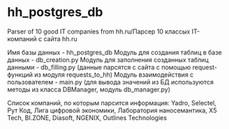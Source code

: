 # hh_postgres_db
Parser of 10 good IT companies from hh.ru/Парсер 10 классых IT-компаний с сайта hh.ru

Имя базы данных - hh_postgres_db
Модуль для создания таблиц в базе данных - db_creation.py
Модуль для заполнения созданных таблиц данными - db_filling.py (данные парсятся с сайта с помощью request-функций из модуля requests_to_hh)
Модуль взаимодействия с пользователем - main.py (для вывода значений из БД используются методы из класса DBManager, модуль db_manager.py)

Список компаний, по которым парсится информация:
Yadro,
Selectel,
Рут Код,
Лига цифровой экономики,
Лаборатория наносемантика,
X5 Tech,
BI.ZONE,
Diasoft,
NGENIX,
Outlines Technologies

